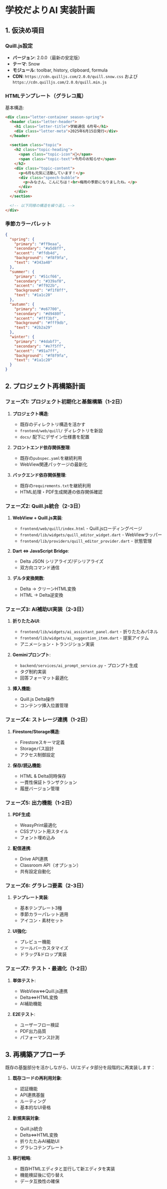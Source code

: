 # 学校だよりAI 実装計画

## 1. 仮決め項目

### Quill.js設定
- **バージョン**: 2.0.0（最新の安定版）
- **テーマ**: Snow
- **モジュール**: toolbar, history, clipboard, formula
- **CDN**: `https://cdn.quilljs.com/2.0.0/quill.snow.css` および `https://cdn.quilljs.com/2.0.0/quill.min.js`

### HTMLテンプレート（グラレコ風）
基本構造:
```html
<div class="letter-container season-spring">
  <header class="letter-header">
    <h1 class="letter-title">学級通信 6月号</h1>
    <div class="letter-meta">2025年6月15日発行</div>
  </header>
  
  <section class="topic">
    <h2 class="topic-heading">
      <span class="topic-icon">📝</span>
      <span class="topic-text">今月のお知らせ</span>
    </h2>
    <div class="topic-content">
      <p>6月も元気に活動しています！</p>
      <div class="speech-bubble">
        <p>みなさん、こんにちは！<br>梅雨の季節になりましたね。</p>
      </div>
    </div>
  </section>
  
  <!-- 以下同様の構造を繰り返し -->
</div>
```

### 季節カラーパレット
```json
{
  "spring": {
    "primary": "#ff9eaa",
    "secondary": "#a5d8ff",
    "accent": "#ffdb4d",
    "background": "#f8f9fa",
    "text": "#343a40"
  },
  "summer": {
    "primary": "#51cf66",
    "secondary": "#339af0",
    "accent": "#ff922b",
    "background": "#f1f8ff",
    "text": "#1a1c20"
  },
  "autumn": {
    "primary": "#e67700",
    "secondary": "#d9480f",
    "accent": "#fff3bf",
    "background": "#fff9db",
    "text": "#2b2a29"
  },
  "winter": {
    "primary": "#4dabf7",
    "secondary": "#e7f5ff",
    "accent": "#91a7ff",
    "background": "#f8f9fa",
    "text": "#1a1c20"
  }
}
```

## 2. プロジェクト再構築計画

### フェーズ1: プロジェクト初期化と基盤構築（1-2日）

1. **プロジェクト構造**:
   - 既存のディレクトリ構造を活かす
   - `frontend/web/quill/` ディレクトリを新設
   - `docs/` 配下にデザイン仕様書を配置

2. **フロントエンド依存関係整理**:
   - 既存の`pubspec.yaml`を継続利用
   - WebView関連パッケージの最新化

3. **バックエンド依存関係整理**:
   - 既存の`requirements.txt`を継続利用
   - HTML処理・PDF生成関連の依存関係確認

### フェーズ2: Quill.js統合（2-3日）

1. **WebView + Quill.js実装**:
   - `frontend/web/quill/index.html` - Quill.jsローディングページ
   - `frontend/lib/widgets/quill_editor_widget.dart` - WebViewラッパー
   - `frontend/lib/providers/quill_editor_provider.dart` - 状態管理

2. **Dart ⇔ JavaScript Bridge**:
   - Delta JSON シリアライズ/デシリアライズ
   - 双方向コマンド通信

3. **デルタ変換関数**:
   - Delta → クリーンHTML変換
   - HTML → Delta逆変換

### フェーズ3: AI補助UI実装（2-3日）

1. **折りたたみUI**:
   - `frontend/lib/widgets/ai_assistant_panel.dart` - 折りたたみパネル
   - `frontend/lib/widgets/ai_suggestion_item.dart` - 提案アイテム
   - アニメーション・トランジション実装

2. **Geminiプロンプト**:
   - `backend/services/ai_prompt_service.py` - プロンプト生成
   - タグ制約実装
   - 回答フォーマット最適化

3. **挿入機能**:
   - Quill.js Delta操作
   - コンテンツ挿入位置管理

### フェーズ4: ストレージ連携（1-2日）

1. **Firestore/Storage構造**:
   - Firestoreスキーマ定義
   - Storageパス設計
   - アクセス制御設定

2. **保存/読込機能**:
   - HTML & Delta同時保存
   - 一貫性保証トランザクション
   - 履歴バージョン管理

### フェーズ5: 出力機能（1-2日）

1. **PDF生成**:
   - WeasyPrint最適化
   - CSSプリント用スタイル
   - フォント埋め込み

2. **配信連携**:
   - Drive API連携
   - Classroom API（オプション）
   - 共有設定自動化

### フェーズ6: グラレコ要素（2-3日）

1. **テンプレート実装**:
   - 基本テンプレート3種
   - 季節カラーパレット適用
   - アイコン・素材セット

2. **UI強化**:
   - プレビュー機能
   - ツールバーカスタマイズ
   - ドラッグ&ドロップ実装

### フェーズ7: テスト・最適化（1-2日）

1. **単体テスト**:
   - WebView⇔Quill.js連携
   - Delta⇔HTML変換
   - AI補助機能

2. **E2Eテスト**:
   - ユーザーフロー検証
   - PDF出力品質
   - パフォーマンス計測

## 3. 再構築アプローチ

既存の基盤部分を活かしながら、UI/エディタ部分を段階的に再実装します：

1. **既存コードの再利用対象**:
   - 認証機能
   - API連携基盤
   - ルーティング
   - 基本的なUI骨格

2. **新規実装対象**:
   - Quill.js統合
   - Delta⇔HTML変換
   - 折りたたみAI補助UI
   - グラレコテンプレート

3. **移行戦略**:
   - 既存HTMLエディタと並行して新エディタを実装
   - 機能検証後に切り替え
   - データ互換性の確保 